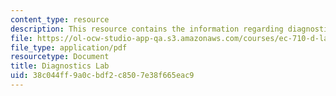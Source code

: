 ```yaml
---
content_type: resource
description: This resource contains the information regarding diagnostics lab.
file: https://ol-ocw-studio-app-qa.s3.amazonaws.com/courses/ec-710-d-lab-medical-technologies-for-the-developing-world-spring-2010/38c044ff9a0cbdf2c8507e38f665eac9_MITEC_710S10_labonchp_hmwk.pdf
file_type: application/pdf
resourcetype: Document
title: Diagnostics Lab
uid: 38c044ff-9a0c-bdf2-c850-7e38f665eac9
---
```

